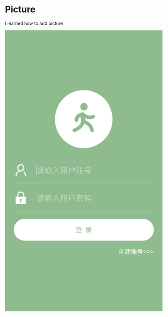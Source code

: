 # Picture
I learned how to add picture

![](https://raw.githubusercontent.com/YiyaCheng/ChiChu-Android/master/images/Screenshot_2018-06-09-08-52-03-42.png)
